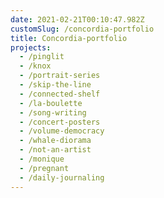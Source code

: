 ```yaml
---
date: 2021-02-21T00:10:47.982Z
customSlug: /concordia-portfolio
title: Concordia-portfolio
projects:
  - /pinglit
  - /knox
  - /portrait-series
  - /skip-the-line
  - /connected-shelf
  - /la-boulette
  - /song-writing
  - /concert-posters
  - /volume-democracy
  - /whale-diorama
  - /not-an-artist
  - /monique
  - /pregnant
  - /daily-journaling
---
```

